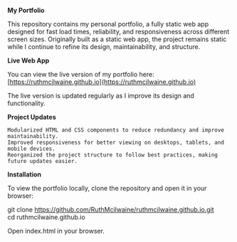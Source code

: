 **My Portfolio**

This repository contains my personal portfolio, a fully static web app designed for fast load times, reliability, and responsiveness across different screen sizes. Originally built as a static web app, the project remains static while I continue to refine its design, maintainability, and structure.

**Live Web App**

You can view the live version of my portfolio here:
[https://ruthmcilwaine.github.io](https://ruthmcilwaine.github.io)

The live version is updated regularly as I improve its design and functionality.

**Project Updates**

    Modularized HTML and CSS components to reduce redundancy and improve maintainability.
    Improved responsiveness for better viewing on desktops, tablets, and mobile devices.
    Reorganized the project structure to follow best practices, making future updates easier.

**Installation**

To view the portfolio locally, clone the repository and open it in your browser:

git clone https://github.com/RuthMcilwaine/ruthmcilwaine.github.io.git    
cd ruthmcilwaine.github.io

Open index.html in your browser.
